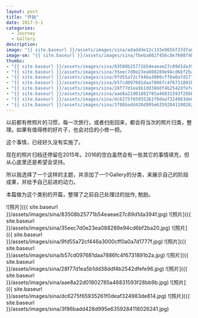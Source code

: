 ```yaml
---
layout: post
title: "开始"
date: 2017-5-1
categories:
  - Journey
  - Gallery
description: 
image: "{{ site.baseurl }}/assets/images/sina/adaddde12c133e965bf37d7a8a4b4f74.jpg"
image-sm: "{{ site.baseurl }}/assets/images/sina/fbeba802f456c8e7608f4bdcd5672fa7.jpg"
thumbs:
- "{{ site.baseurl }}/assets/images/sina/83508b25771b54eaeae27c89d1da394f.jpg"
- "{{ site.baseurl }}/assets/images/sina/35eec7d0e23ea088289e94cd6bf2ba20.jpg"
- "{{ site.baseurl }}/assets/images/sina/9fd55a72cf446a3000cff0a0a7d1777f.jpg"
- "{{ site.baseurl }}/assets/images/sina/b57cd097681daa7886fc4f6731891b2a.jpg"
- "{{ site.baseurl }}/assets/images/sina/28f77d1ea5b1dd38ddf4b2542dfefe96.jpg"
- "{{ site.baseurl }}/assets/images/sina/aae8a22d01802785a46831593f28bb9b.jpg"
- "{{ site.baseurl }}/assets/images/sina/dc6275f65935261f0deaf324983de814.jpg"
- "{{ site.baseurl }}/assets/images/sina/3f86badd428d995e6359284118026241.jpg"
---
```

以前都有修照片的习惯，每一次旅行，或者扫街回来，都会将当次的照片归类，整理。如果有值得修的好片子，也会对应的小修一把。

这个事情，已经好久没有实施了。

现在的照片归档还停留在2015年。2016的空白虽然会有一些其它的事情填充，但从心底里还是希望会坚持。

所以我选择了一个这样的主题，并添加了一个Gallery的分类，来展示自己的阶段成果，并给予自己前进的动力。

本篇做为这个类别的开篇，整理了之前自己处理过的拙作, 勉励。

![照片]({{ site.baseurl }}/assets/images/sina/83508b25771b54eaeae27c89d1da394f.jpg)
![照片]({{ site.baseurl }}/assets/images/sina/35eec7d0e23ea088289e94cd6bf2ba20.jpg)
![照片]({{ site.baseurl }}/assets/images/sina/9fd55a72cf446a3000cff0a0a7d1777f.jpg)
![照片]({{ site.baseurl }}/assets/images/sina/b57cd097681daa7886fc4f6731891b2a.jpg)
![照片]({{ site.baseurl }}/assets/images/sina/28f77d1ea5b1dd38ddf4b2542dfefe96.jpg)
![照片]({{ site.baseurl }}/assets/images/sina/aae8a22d01802785a46831593f28bb9b.jpg)
![照片]({{ site.baseurl }}/assets/images/sina/dc6275f65935261f0deaf324983de814.jpg)
![照片]({{ site.baseurl }}/assets/images/sina/3f86badd428d995e6359284118026241.jpg)
